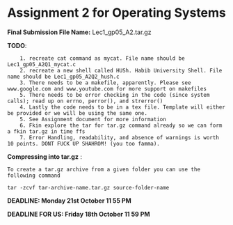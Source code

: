 # Assignment 2 for Operating Systems

**Final Submission File Name:** Lec1_gp05_A2.tar.gz

**TODO**: 

		1. recreate cat command as mycat. File name should be Lec1_gp05_A2Q1_mycat.c
		2. recreate a new shell called HUSh. Habib University Shell. File name should be Lec1_gp05_A2Q2_hush.c
		3. There needs to be a makefile, apparently. Please see www.google.com and www.youtube.com for more support on makefiles
		5. There needs to be error checking in the code (since system calls); read up on errno, perror(), and strerror()
		4. Lastly the code needs to be in a tex file. Template will either be provided or we will be using the same one. 
		5. See Assignment document for more information 
		6. Fkin explore the tar for tar.gz command already so we can form a fkin tar.gz in time ffs
		7. Error Handling, readability, and absence of warnings is worth 10 points. DONT FUCK UP SHAHROM! (you too famma). 

**Compressing into tar.gz** :

	To create a tar.gz archive from a given folder you can use the following command
	
	tar -zcvf tar-archive-name.tar.gz source-folder-name

**DEADLINE: Monday 21st October 11 55 PM**

**DEADLINE FOR US: Friday 18th October 11 59 PM**
